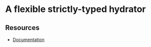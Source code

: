 # A flexible strictly-typed hydrator

## Resources

- [Documentation](https://dev.sunrise-studio.io/docs/packages/sunrise/hydrator/)
